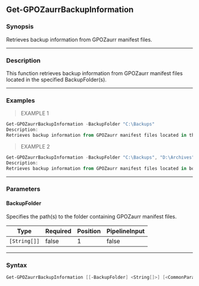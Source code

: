 Get-GPOZaurrBackupInformation
-----------------------------

### Synopsis
Retrieves backup information from GPOZaurr manifest files.

---

### Description

This function retrieves backup information from GPOZaurr manifest files located in the specified BackupFolder(s).

---

### Examples
> EXAMPLE 1

```PowerShell
Get-GPOZaurrBackupInformation -BackupFolder "C:\Backups"
Description:
Retrieves backup information from GPOZaurr manifest files located in the "C:\Backups" folder.
```
> EXAMPLE 2

```PowerShell
Get-GPOZaurrBackupInformation -BackupFolder "C:\Backups", "D:\Archives"
Description:
Retrieves backup information from GPOZaurr manifest files located in both "C:\Backups" and "D:\Archives" folders.
```

---

### Parameters
#### **BackupFolder**
Specifies the path(s) to the folder containing GPOZaurr manifest files.

|Type        |Required|Position|PipelineInput|
|------------|--------|--------|-------------|
|`[String[]]`|false   |1       |false        |

---

### Syntax
```PowerShell
Get-GPOZaurrBackupInformation [[-BackupFolder] <String[]>] [<CommonParameters>]
```
